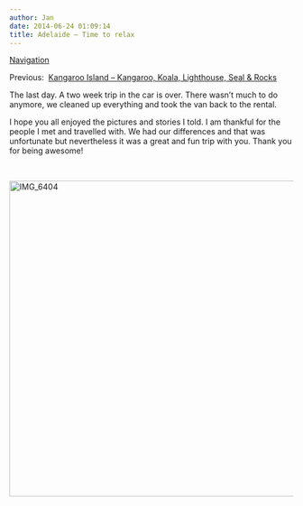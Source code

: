 ```yaml
---
author: Jan
date: 2014-06-24 01:09:14
title: Adelaide – Time to relax
---
```


[Navigation](https://jan-steinke.de/wordpress/en/blog/2013/10/06/the-stuart-highway/)

Previous:  [Kangaroo Island – Kangaroo, Koala, Lighthouse, Seal & Rocks](https://jan-steinke.de/wordpress/en/kangaroo-island-kangaroo-koala-lighthouse-seal-rocks/)

The last day. A two week trip in the car is over. There wasn&#8217;t much to do anymore, we cleaned up everything and took the van back to the rental.

I hope you all enjoyed the pictures and stories I told. I am thankful for the people I met and travelled with. We had our differences and that was unfortunate but nevertheless it was a great and fun trip with you. Thank you for being awesome!

&nbsp;

<img class="alignright size-large wp-image-1406" src="https://jan-steinke.de/wordpress/wp-content/uploads/2016/02/IMG_640407203633-1024x683.jpg" alt="IMG_6404" width="840" height="560" srcset="https://jan-steinke.de/wordpress/wp-content/uploads/2016/02/IMG_640407203633-1024x683.jpg 1024w, https://jan-steinke.de/wordpress/wp-content/uploads/2016/02/IMG_640407203633-300x200.jpg 300w, https://jan-steinke.de/wordpress/wp-content/uploads/2016/02/IMG_640407203633-768x512.jpg 768w, https://jan-steinke.de/wordpress/wp-content/uploads/2016/02/IMG_640407203633-1200x800.jpg 1200w" sizes="(max-width: 709px) 85vw, (max-width: 909px) 67vw, (max-width: 1362px) 62vw, 840px" />
